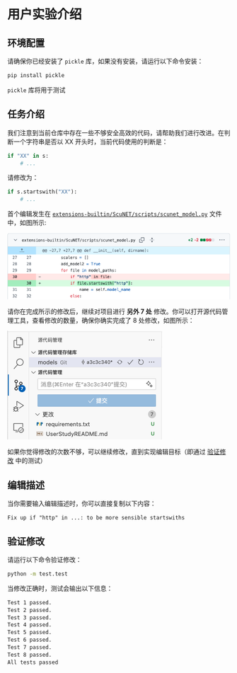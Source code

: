 # 用户实验介绍

## 环境配置
请确保你已经安装了 `pickle` 库，如果没有安装，请运行以下命令安装：
```bash
pip install pickle
```
`pickle` 库将用于测试

## 任务介绍
我们注意到当前仓库中存在一些不够安全高效的代码，请帮助我们进行改进。在判断一个字符串是否以 XX 开头时，当前代码使用的判断是：
```python
if "XX" in s:
    # ...
```
请修改为：
```python
if s.startswith("XX"):
    # ...
```
首个编辑发生在 [`extensions-builtin/ScuNET/scripts/scunet_model.py`](extensions-builtin/ScuNET/scripts/scunet_model.py) 文件中，如图所示:

![image](./images/init_edit.png)

请你在完成所示的修改后，继续对项目进行 **另外 7 处** 修改。你可以打开源代码管理工具，查看修改的数量，确保你确实完成了 8 处修改，如图所示：

![image](./images/git_diff.png)

如果你觉得修改的次数不够，可以继续修改，直到实现编辑目标（即通过 [验证修改](#验证修改) 中的测试）

## 编辑描述
当你需要输入编辑描述时，你可以直接复制以下内容：

```
Fix up if "http" in ...: to be more sensible startswiths
```

## 验证修改
请运行以下命令验证修改：
```bash
python -m test.test
```

当修改正确时，测试会输出以下信息：
```bash
Test 1 passed.
Test 2 passed.
Test 3 passed.
Test 4 passed.
Test 5 passed.
Test 6 passed.
Test 7 passed.
Test 8 passed.
All tests passed
```



